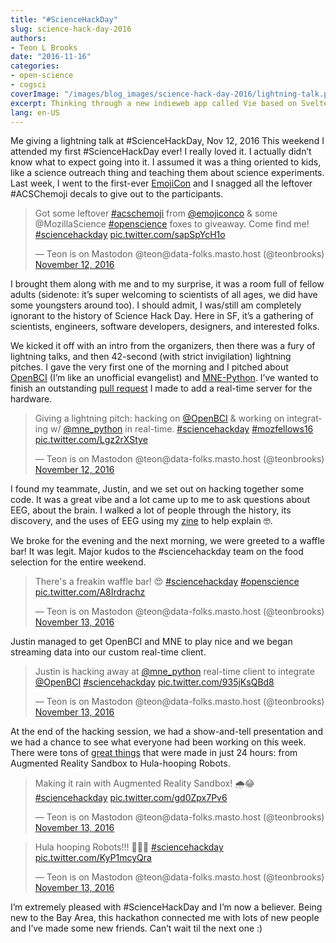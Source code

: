 ```yaml
---
title: "#ScienceHackDay"
slug: science-hack-day-2016
authors:
- Teon L Brooks
date: "2016-11-16"
categories:
- open-science
- cogsci
coverImage: "/images/blog_images/science-hack-day-2016/lightning-talk.png"
excerpt: Thinking through a new indieweb app called Vie based on Svelte.
lang: en-US
---
```


Me giving a lightning talk at #ScienceHackDay, Nov 12, 2016
This weekend I attended my first #ScienceHackDay ever! I really loved it. I actually didn’t know what to expect going into it. I assumed it was a thing oriented to kids, like a science outreach thing and teaching them about science experiments. Last week, I went to the first-ever [EmojiCon](http://2016.emojicon.co/) and I snagged all the leftover #ACSChemoji decals to give out to the participants.

<blockquote class="twitter-tweet"><p lang="en" dir="ltr">Got some leftover <a href="https://twitter.com/hashtag/acschemoji?src=hash&amp;ref_src=twsrc%5Etfw">#acschemoji</a> from <a href="https://twitter.com/emojiconco?ref_src=twsrc%5Etfw">@emojiconco</a> &amp; some @MozillaScience <a href="https://twitter.com/hashtag/openscience?src=hash&amp;ref_src=twsrc%5Etfw">#openscience</a> foxes to giveaway. Come find me! <a href="https://twitter.com/hashtag/sciencehackday?src=hash&amp;ref_src=twsrc%5Etfw">#sciencehackday</a> <a href="https://t.co/sapSpYcH1o">pic.twitter.com/sapSpYcH1o</a></p>&mdash; Teon is on Mastodon @teon@data-folks.masto.host (@teonbrooks) <a href="https://twitter.com/teonbrooks/status/797530259537018880?ref_src=twsrc%5Etfw">November 12, 2016</a></blockquote>

I brought them along with me and to my surprise, it was a room full of fellow adults (sidenote: it’s super welcoming to scientists of all ages, we did have some youngsters around too). I should admit, I was/still am completely ignorant to the history of Science Hack Day. Here in SF, it’s a gathering of scientists, engineers, software developers, designers, and interested folks.

We kicked it off with an intro from the organizers, then there was a fury of lightning talks, and then 42-second (with strict invigilation) lightning pitches. I gave the very first one of the morning and I pitched about [OpenBCI](http://openbci.com/) (I’m like an unofficial evangelist) and [MNE-Python](https://mne.tools/). I’ve wanted to finish an outstanding [pull request](https://github.com/mne-tools/mne-python/pull/2671/) I made to add a real-time server for the hardware.

<blockquote class="twitter-tweet"><p lang="en" dir="ltr">Giving a lightning pitch: hacking on <a href="https://twitter.com/OpenBCI?ref_src=twsrc%5Etfw">@OpenBCI</a> &amp; working on integrating w/ <a href="https://twitter.com/mne_python?ref_src=twsrc%5Etfw">@mne_python</a> in real-time. <a href="https://twitter.com/hashtag/sciencehackday?src=hash&amp;ref_src=twsrc%5Etfw">#sciencehackday</a> <a href="https://twitter.com/hashtag/mozfellows16?src=hash&amp;ref_src=twsrc%5Etfw">#mozfellows16</a> <a href="https://t.co/Lgz2rXStye">pic.twitter.com/Lgz2rXStye</a></p>&mdash; Teon is on Mastodon @teon@data-folks.masto.host (@teonbrooks) <a href="https://twitter.com/teonbrooks/status/797528624555429888?ref_src=twsrc%5Etfw">November 12, 2016</a></blockquote>

I found my teammate, Justin, and we set out on hacking together some code. It was a great vibe and a lot came up to me to ask questions about EEG, about the brain. I walked a lot of people through the history, its discovery, and the uses of EEG using my [zine](https://github.com/teonbrooks/fellows-class-2016/blob/master/teon/zine/teon_zine.pdf) to help explain 🤓.

We broke for the evening and the next morning, we were greeted to a waffle bar! It was legit. Major kudos to the #sciencehackday team on the food selection for the entire weekend.

<blockquote class="twitter-tweet"><p lang="en" dir="ltr">There&#39;s a freakin waffle bar! 😍 <a href="https://twitter.com/hashtag/sciencehackday?src=hash&amp;ref_src=twsrc%5Etfw">#sciencehackday</a> <a href="https://twitter.com/hashtag/openscience?src=hash&amp;ref_src=twsrc%5Etfw">#openscience</a> <a href="https://t.co/A8Irdrachz">pic.twitter.com/A8Irdrachz</a></p>&mdash; Teon is on Mastodon @teon@data-folks.masto.host (@teonbrooks) <a href="https://twitter.com/teonbrooks/status/797893253232107520?ref_src=twsrc%5Etfw">November 13, 2016</a></blockquote>

Justin managed to get OpenBCI and MNE to play nice and we began streaming data into our custom real-time client.

<blockquote class="twitter-tweet"><p lang="en" dir="ltr">Justin is hacking away at <a href="https://twitter.com/mne_python?ref_src=twsrc%5Etfw">@mne_python</a> real-time client to integrate <a href="https://twitter.com/OpenBCI?ref_src=twsrc%5Etfw">@OpenBCI</a> <a href="https://twitter.com/hashtag/sciencehackday?src=hash&amp;ref_src=twsrc%5Etfw">#sciencehackday</a> <a href="https://t.co/935jKsQBd8">pic.twitter.com/935jKsQBd8</a></p>&mdash; Teon is on Mastodon @teon@data-folks.masto.host (@teonbrooks) <a href="https://twitter.com/teonbrooks/status/797906665529950208?ref_src=twsrc%5Etfw">November 13, 2016</a></blockquote>

At the end of the hacking session, we had a show-and-tell presentation and we had a chance to see what everyone had been working on this week. There were tons of [great things](http://sf.sciencehackday.org/hacks-2016/) that were made in just 24 hours: from Augmented Reality Sandbox to Hula-hooping Robots.

<blockquote class="twitter-tweet"><p lang="en" dir="ltr">Making it rain with Augmented Reality Sandbox! 🌧😂 <a href="https://twitter.com/hashtag/sciencehackday?src=hash&amp;ref_src=twsrc%5Etfw">#sciencehackday</a> <a href="https://t.co/gd0Zpx7Pv6">pic.twitter.com/gd0Zpx7Pv6</a></p>&mdash; Teon is on Mastodon @teon@data-folks.masto.host (@teonbrooks) <a href="https://twitter.com/teonbrooks/status/797941296694325248?ref_src=twsrc%5Etfw">November 13, 2016</a></blockquote> <script async src="https://platform.twitter.com/widgets.js" charset="utf-8"></script>

<blockquote class="twitter-tweet"><p lang="et" dir="ltr">Hula hooping Robots!!! 🤖🤖🤖 <a href="https://twitter.com/hashtag/sciencehackday?src=hash&amp;ref_src=twsrc%5Etfw">#sciencehackday</a> <a href="https://t.co/KyP1mcyQra">pic.twitter.com/KyP1mcyQra</a></p>&mdash; Teon is on Mastodon @teon@data-folks.masto.host (@teonbrooks) <a href="https://twitter.com/teonbrooks/status/797903230780870656?ref_src=twsrc%5Etfw">November 13, 2016</a></blockquote>

I’m extremely pleased with #ScienceHackDay and I’m now a believer. Being new to the Bay Area, this hackathon connected me with lots of new people and I’ve made some new friends. Can’t wait til the next one :)
